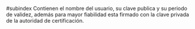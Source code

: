 #subindex 
Contienen el nombre del usuario, su clave publica y su periodo de validez, además para mayor fiabilidad esta firmado con la clave privada de la autoridad de certificación.
